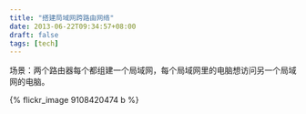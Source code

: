 ```yaml
---
title: "搭建局域网跨路由网络"
date: 2013-06-22T09:34:57+08:00
draft: false
tags: [tech]
---
```


场景：两个路由器每个都组建一个局域网，每个局域网里的电脑想访问另一个局域网的电脑。

<!--more-->

{% flickr_image  9108420474 b %}


